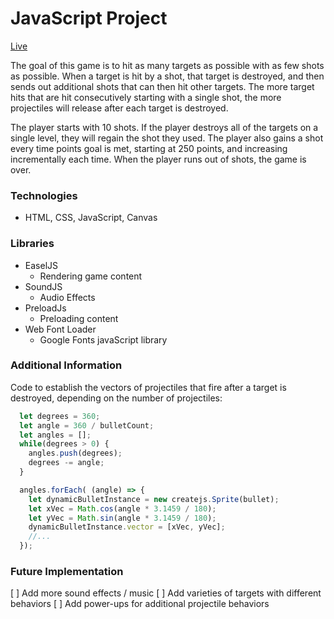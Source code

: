 # JavaScript Project

[Live](http://scandycuz.github.io/javascript-project/)

The goal of this game is to hit as many targets as possible with as few shots as possible. When a target is hit by a shot, that target is destroyed, and then sends out additional shots that can then hit other targets. The more target hits that are hit consecutively starting with a single shot, the more projectiles will release after each target is destroyed.

The player starts with 10 shots. If the player destroys all of the targets on a single level, they will regain the shot they used. The player also gains a shot every time points goal is met, starting at 250 points, and increasing incrementally each time. When the player runs out of shots, the game is over.

### Technologies

* HTML, CSS, JavaScript, Canvas

### Libraries

* EaselJS
  * Rendering game content
* SoundJS
  * Audio Effects
* PreloadJs
  * Preloading content
* Web Font Loader
  * Google Fonts javaScript library

### Additional Information

Code to establish the vectors of projectiles that fire after a target is destroyed, depending on the number of projectiles:

```js
  let degrees = 360;
  let angle = 360 / bulletCount;
  let angles = [];
  while(degrees > 0) {
    angles.push(degrees);
    degrees -= angle;
  }

  angles.forEach( (angle) => {
    let dynamicBulletInstance = new createjs.Sprite(bullet);
    let xVec = Math.cos(angle * 3.1459 / 180);
    let yVec = Math.sin(angle * 3.1459 / 180);
    dynamicBulletInstance.vector = [xVec, yVec];
    //...
  });
  ```

### Future Implementation

[ ] Add more sound effects / music
[ ] Add varieties of targets with different behaviors
[ ] Add power-ups for additional projectile behaviors
